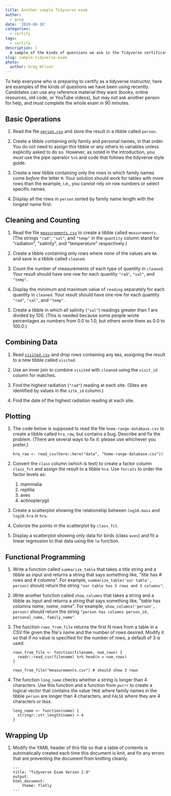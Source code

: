 ```yaml
---
title: Another sample Tidyverse exam
author:
  - greg
date: '2020-08-10'
categories:
  - certify
tags:
  - certify
description: |
  A sample of the kinds of questions we ask in the Tidyverse certification exam.
slug: sample-tidyverse-exam
photo:
  author: Greg Wilson
---
```


To help everyone who is preparing to certify as a tidyverse instructor,
here are examples of the kinds of questions we have been using recently. Candidates can use any reference material they want (books, online resources, old code, or YouTube videos), but may not ask another person for help, and must complete the whole exam in 90 minutes.

## Basic Operations

1.  Read the file [`person.csv`](./person.csv) and store the result in a tibble called `person`.

1.  Create a tibble containing only family and personal names, in that order. You do not need to assign this tibble or any others to variables unless explicitly asked to do so. However, as noted in the introduction, you *must* use the pipe operator `%>%` and code that follows the tidyverse style guide.

1.  Create a new tibble containing only the rows in which family names come *before* the letter `M`. Your solution should work for tables with more rows than the example, i.e., you cannot rely on row numbers or select specific names.

1.  Display all the rows in `person` sorted by family name length with the longest name first.

## Cleaning and Counting

1.  Read the file [`measurements.csv`](./measurements.csv) to create a tibble called `measurements`. (The strings `"rad"`, `"sal"`, and `"temp"` in the `quantity` column stand for "radiation", "salinity", and "temperature" respectively.)

1.  Create a tibble containing only rows where *none* of the values are `NA` and save in a tibble called `cleaned`.

1.  Count the number of measurements of each type of quantity in `cleaned`. Your result should have one row for each quantity `"rad"`, `"sal"`, and `"temp"`.

1.  Display the minimum and maximum value of `reading` separately for each quantity in `cleaned`. Your result should have one row for each quantity `"rad"`, `"sal"`, and `"temp"`.

1.  Create a tibble in which all salinity (`"sal"`) readings greater than 1 are divided by 100. (This is needed because some people wrote percentages as numbers from 0.0 to 1.0, but others wrote them as 0.0 to 100.0.)

## Combining Data

1.  Read [`visited.csv`](./visited.csv) and drop rows containing any `NA`s, assigning the result to a new tibble called `visited`.

1.  Use an inner join to combine `visited` with `cleaned` using the `visit_id` column for matches.

1.  Find the highest radiation (`"rad"`) reading at each site. (Sites are identified by values in the `site_id` column.)

1.  Find the date of the highest radiation reading at each site.

## Plotting

1.  The code below is supposed to read the file `home-range-database.csv` to create a tibble called `hra_raw`, but contains a bug. Describe and fix the problem. (There are several ways to fix it: please use whichever you prefer.)
    ```
    hra_raw <- read_csv(here::here("data", "home-range-database.csv"))
    ```

1.  Convert the `class` column (which is text) to create a factor column `class_fct` and assign the result to a tibble `hra`. Use `forcats` to order the factor levels as:
    1.  mammalia
    2.  reptilia
    3.  aves
    4.  actinopterygii

1.  Create a scatterplot showing the relationship between `log10.mass` and `log10.hra` in `hra`.

1.  Colorize the points in the scatterplot by `class_fct`.

1.  Display a scatterplot showing only data for birds (class `aves`) and fit a linear regression to that data using the `lm` function.

## Functional Programming

1.  Write a function called `summarize_table` that takes a title string and a tibble as input and returns a string that says something like, "*title* has *#* rows and *#* columns". For example, `summarize_table('our table', person)` should return the string `"our table has 5 rows and 3 columns"`.

1.  Write another function called `show_columns` that takes a string and a tibble as input and returns a string that says something like, "*table* has columns *name*, *name*, *name*". For example, `show_columns('person', person)` should return the string `"person has columns person_id, personal_name, family_name"`.

1.  The function `rows_from_file` returns the first *N* rows from a table in a CSV file given the file's name and the number of rows desired. Modify it so that if no value is specified for the number of rows, a default of 3 is used.
    ```
    rows_from_file <- function(filename, num_rows) {
      readr::read_csv(filename) %>% head(n = num_rows)
    }

    rows_from_file("measurements.csv") # should show 3 rows
    ```

1.  The function `long_name` checks whether a string is longer than 4 characters. Use this function and a function from `purrr` to create a logical vector that contains the value `TRUE` where family names in the tibble `person` are longer than 4 characters, and `FALSE` where they are 4 characters or less.
    ```
    long_name <- function(name) {
      stringr::str_length(name) > 4
    }
    ```

## Wrapping Up

1.  Modify the YAML header of this file so that a table of contents is automatically created each time this document is knit, and fix any errors that are preventing the document from knitting cleanly.
    ```
    ---
    title: "Tidyverse Exam Verson 2.0"
    output:
    html_document:
        theme: flatly
    ---
    ```

